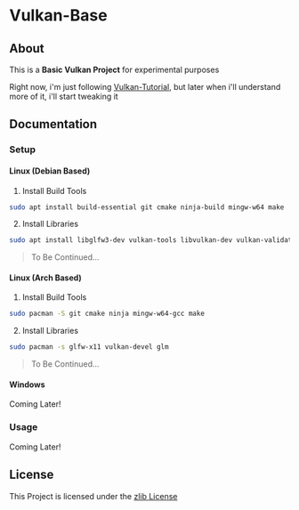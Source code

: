# Vulkan-Base

## About

This is a **Basic Vulkan Project** for experimental purposes

Right now, i'm just following [Vulkan-Tutorial](https://vulkan-tutorial.com), but later when i'll understand more of it, i'll start tweaking it

## Documentation

### Setup

#### Linux (Debian Based)

1. Install Build Tools
```bash
sudo apt install build-essential git cmake ninja-build mingw-w64 make
```

2. Install Libraries
```bash
sudo apt install libglfw3-dev vulkan-tools libvulkan-dev vulkan-validationlayers-dev spirv-tools
```

> To Be Continued...

#### Linux (Arch Based)

1. Install Build Tools
```bash
sudo pacman -S git cmake ninja mingw-w64-gcc make
```

2. Install Libraries
```bash
sudo pacman -s glfw-x11 vulkan-devel glm
```

> To Be Continued...

#### Windows

Coming Later!

### Usage

Coming Later!

## License

This Project is licensed under the [zlib License](https://opensource.org/license/zlib-license-php/)
